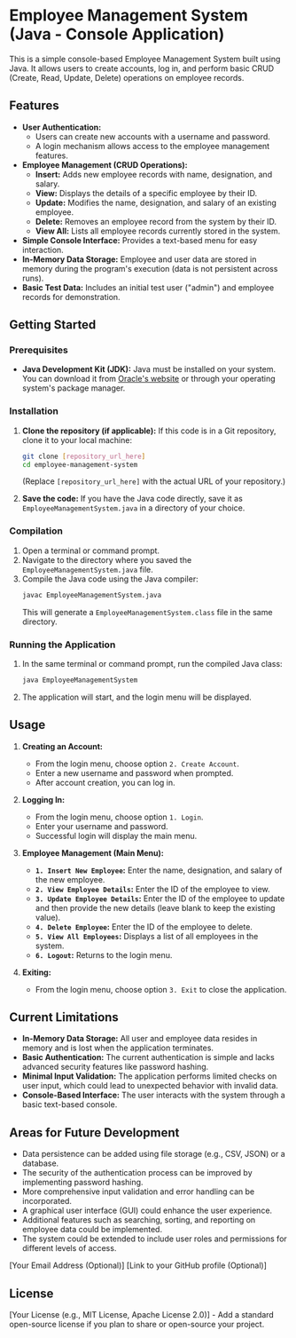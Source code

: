 # Employee Management System (Java - Console Application)

This is a simple console-based Employee Management System built using Java. It allows users to create accounts, log in, and perform basic CRUD (Create, Read, Update, Delete) operations on employee records.

## Features

* **User Authentication:**
    * Users can create new accounts with a username and password.
    * A login mechanism allows access to the employee management features.
* **Employee Management (CRUD Operations):**
    * **Insert:** Adds new employee records with name, designation, and salary.
    * **View:** Displays the details of a specific employee by their ID.
    * **Update:** Modifies the name, designation, and salary of an existing employee.
    * **Delete:** Removes an employee record from the system by their ID.
    * **View All:** Lists all employee records currently stored in the system.
* **Simple Console Interface:** Provides a text-based menu for easy interaction.
* **In-Memory Data Storage:** Employee and user data are stored in memory during the program's execution (data is not persistent across runs).
* **Basic Test Data:** Includes an initial test user ("admin") and employee records for demonstration.

## Getting Started

### Prerequisites

* **Java Development Kit (JDK):** Java must be installed on your system. You can download it from [Oracle's website](https://www.oracle.com/java/technologies/javase-downloads.html) or through your operating system's package manager.

### Installation

1.  **Clone the repository (if applicable):** If this code is in a Git repository, clone it to your local machine:
    ```bash
    git clone [repository_url_here]
    cd employee-management-system
    ```
    (Replace `[repository_url_here]` with the actual URL of your repository.)

2.  **Save the code:** If you have the Java code directly, save it as `EmployeeManagementSystem.java` in a directory of your choice.

### Compilation

1.  Open a terminal or command prompt.
2.  Navigate to the directory where you saved the `EmployeeManagementSystem.java` file.
3.  Compile the Java code using the Java compiler:
    ```bash
    javac EmployeeManagementSystem.java
    ```
    This will generate a `EmployeeManagementSystem.class` file in the same directory.

### Running the Application

1.  In the same terminal or command prompt, run the compiled Java class:
    ```bash
    java EmployeeManagementSystem
    ```
2.  The application will start, and the login menu will be displayed.

## Usage

1.  **Creating an Account:**
    * From the login menu, choose option `2. Create Account`.
    * Enter a new username and password when prompted.
    * After account creation, you can log in.

2.  **Logging In:**
    * From the login menu, choose option `1. Login`.
    * Enter your username and password.
    * Successful login will display the main menu.

3.  **Employee Management (Main Menu):**
    * **`1. Insert New Employee`:** Enter the name, designation, and salary of the new employee.
    * **`2. View Employee Details`:** Enter the ID of the employee to view.
    * **`3. Update Employee Details`:** Enter the ID of the employee to update and then provide the new details (leave blank to keep the existing value).
    * **`4. Delete Employee`:** Enter the ID of the employee to delete.
    * **`5. View All Employees`:** Displays a list of all employees in the system.
    * **`6. Logout`:** Returns to the login menu.

4.  **Exiting:**
    * From the login menu, choose option `3. Exit` to close the application.

## Current Limitations

* **In-Memory Data Storage:** All user and employee data resides in memory and is lost when the application terminates.
* **Basic Authentication:** The current authentication is simple and lacks advanced security features like password hashing.
* **Minimal Input Validation:** The application performs limited checks on user input, which could lead to unexpected behavior with invalid data.
* **Console-Based Interface:** The user interacts with the system through a basic text-based console.

## Areas for Future Development

* Data persistence can be added using file storage (e.g., CSV, JSON) or a database.
* The security of the authentication process can be improved by implementing password hashing.
* More comprehensive input validation and error handling can be incorporated.
* A graphical user interface (GUI) could enhance the user experience.
* Additional features such as searching, sorting, and reporting on employee data could be implemented.
* The system could be extended to include user roles and permissions for different levels of access.

[Your Email Address (Optional)]
[Link to your GitHub profile (Optional)]

## License

[Your License (e.g., MIT License, Apache License 2.0)] - Add a standard open-source license if you plan to share or open-source your project.

